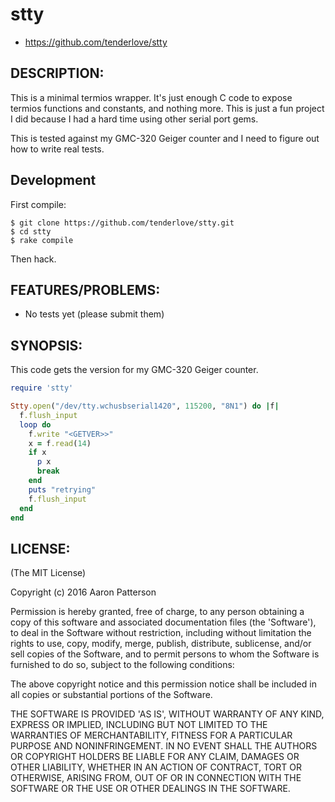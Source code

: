 # stty

* https://github.com/tenderlove/stty

## DESCRIPTION:

This is a minimal termios wrapper.  It's just enough C code to expose termios
functions and constants, and nothing more.  This is just a fun project I did
because I had a hard time using other serial port gems.

This is tested against my GMC-320 Geiger counter and I need to figure out how
to write real tests.

## Development

First compile:

```
$ git clone https://github.com/tenderlove/stty.git
$ cd stty
$ rake compile
```

Then hack.

## FEATURES/PROBLEMS:

* No tests yet (please submit them)

## SYNOPSIS:

This code gets the version for my GMC-320 Geiger counter.

```ruby
require 'stty'

Stty.open("/dev/tty.wchusbserial1420", 115200, "8N1") do |f|
  f.flush_input
  loop do
    f.write "<GETVER>>"
    x = f.read(14)
    if x
      p x
      break
    end
    puts "retrying"
    f.flush_input
  end
end
```

## LICENSE:

(The MIT License)

Copyright (c) 2016 Aaron Patterson

Permission is hereby granted, free of charge, to any person obtaining
a copy of this software and associated documentation files (the
'Software'), to deal in the Software without restriction, including
without limitation the rights to use, copy, modify, merge, publish,
distribute, sublicense, and/or sell copies of the Software, and to
permit persons to whom the Software is furnished to do so, subject to
the following conditions:

The above copyright notice and this permission notice shall be
included in all copies or substantial portions of the Software.

THE SOFTWARE IS PROVIDED 'AS IS', WITHOUT WARRANTY OF ANY KIND,
EXPRESS OR IMPLIED, INCLUDING BUT NOT LIMITED TO THE WARRANTIES OF
MERCHANTABILITY, FITNESS FOR A PARTICULAR PURPOSE AND NONINFRINGEMENT.
IN NO EVENT SHALL THE AUTHORS OR COPYRIGHT HOLDERS BE LIABLE FOR ANY
CLAIM, DAMAGES OR OTHER LIABILITY, WHETHER IN AN ACTION OF CONTRACT,
TORT OR OTHERWISE, ARISING FROM, OUT OF OR IN CONNECTION WITH THE
SOFTWARE OR THE USE OR OTHER DEALINGS IN THE SOFTWARE.
